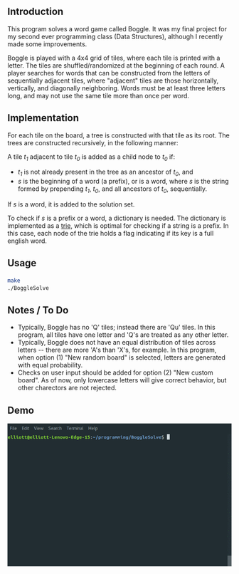 ## Introduction

This program solves a word game called Boggle. It was my final project for my second ever programming class (Data Structures), although I recently made some improvements.

Boggle is played with a 4x4 grid of tiles, where each tile is printed with a letter. The tiles are shuffled/randomized at the beginning of each round. A player searches for words that can be constructed from the letters of sequentially adjacent tiles, where "adjacent" tiles are those horizontally, vertically, and diagonally neighboring. Words must be at least three letters long, and may not use the same tile more than once per word.

## Implementation

For each tile on the board, a tree is constructed with that tile as its root. The trees are constructed recursively, in the following manner:

A tile *t<sub>1</sub>* adjacent to tile *t<sub>0</sub>* is added as a child node to *t<sub>0</sub>* if:

+ *t<sub>1</sub>* is not already present in the tree as an ancestor of *t<sub>0</sub>*, and
+ *s* is the beginning of a word (a prefix), or is a word, where *s* is the string formed by prepending *t<sub>1</sub>*, *t<sub>0</sub>*, and all ancestors of *t<sub>0</sub>*, sequentially.

If *s* is a word, it is added to the solution set.

To check if *s* is a prefix or a word, a dictionary is needed. The dictionary is implemented as a [trie](https://en.wikipedia.org/wiki/Tree_(data_structure) "Wikipedia"), which is optimal for checking if a string is a prefix. In this case, each node of the trie holds a flag indicating if its key is a full english word.


## Usage

```bash
make
./BoggleSolve
```

## Notes / To Do

+ Typically, Boggle has no 'Q' tiles; instead there are 'Qu' tiles. In this program, all tiles have one letter and 'Q's are treated as any other letter.
+ Typically, Boggle does not have an equal distribution of tiles across letters -- there are more 'A's than 'X's, for example. In this program, when option (1) "New random board" is selected, letters are generated with equal probability.
+ Checks on user input should be added for option (2) "New custom board". As of now, only lowercase letters will give correct behavior, but other charectors are not rejected.


## Demo
![valgrind demo](tty.gif "")
